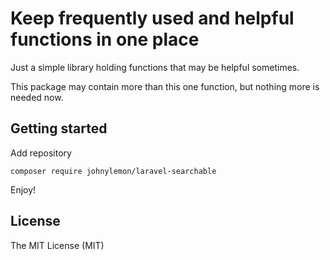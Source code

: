# Keep frequently used and helpful functions in one place

Just a simple library holding functions that may be helpful sometimes.  

This package may contain more than this one function, but nothing more is needed now.


## Getting started

Add repository

```
composer require johnylemon/laravel-searchable
```

Enjoy!


## License

The MIT License (MIT)
